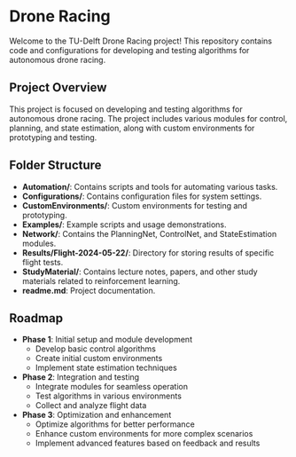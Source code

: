 # Drone Racing

Welcome to the TU-Delft Drone Racing project! This repository contains code and configurations for developing and testing algorithms for autonomous drone racing.

## Project Overview

This project is focused on developing and testing algorithms for autonomous drone racing. The project includes various modules for control, planning, and state estimation, along with custom environments for prototyping and testing.

## Folder Structure

- **Automation/**: Contains scripts and tools for automating various tasks.
- **Configurations/**: Contains configuration files for system settings.
- **CustomEnvironments/**: Custom environments for testing and prototyping.
- **Examples/**: Example scripts and usage demonstrations.
- **Network/**: Contains the PlanningNet, ControlNet, and StateEstimation modules.
- **Results/Flight-2024-05-22/**: Directory for storing results of specific flight tests.
- **StudyMaterial/**: Contains lecture notes, papers, and other study materials related to reinforcement learning.
- **readme.md**: Project documentation.

## Roadmap

- **Phase 1**: Initial setup and module development
  - Develop basic control algorithms
  - Create initial custom environments
  - Implement state estimation techniques
- **Phase 2**: Integration and testing
  - Integrate modules for seamless operation
  - Test algorithms in various environments
  - Collect and analyze flight data
- **Phase 3**: Optimization and enhancement
  - Optimize algorithms for better performance
  - Enhance custom environments for more complex scenarios
  - Implement advanced features based on feedback and results
